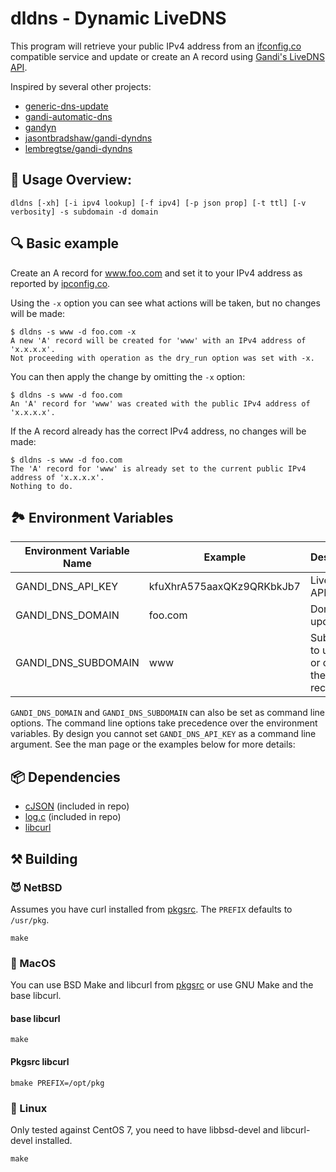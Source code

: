 # dldns - Dynamic LiveDNS

This program will retrieve your public IPv4 address from an
[ifconfig.co](https://ifconfig.co/) compatible service and update or
create an A record using [Gandi's LiveDNS API](https://doc.livedns.gandi.net).

Inspired by several other projects:

- [generic-dns-update](https://crates.io/crates/generic-dns-update)
- [gandi-automatic-dns](https://github.com/brianpcurran/gandi-automatic-dns)
- [gandyn](https://github.com/Chralu/gandyn)
- [jasontbradshaw/gandi-dyndns](https://github.com/jasontbradshaw/gandi-dyndns)
- [lembregtse/gandi-dyndns](https://github.com/lembregtse/gandi-dyndns)


## 👀 Usage Overview:

```
dldns [-xh] [-i ipv4 lookup] [-f ipv4] [-p json prop] [-t ttl] [-v verbosity] -s subdomain -d domain
```

## 🔍 Basic example

Create an A record for www.foo.com and set it to your IPv4 address as reported by [ipconfig.co](https://ifconfig.co/).

Using the ``-x`` option you can see what actions will be taken, but no changes will be made:

```
$ dldns -s www -d foo.com -x
A new 'A' record will be created for 'www' with an IPv4 address of 'x.x.x.x'.
Not proceeding with operation as the dry_run option was set with -x.
```

You can then apply the change by omitting the ``-x`` option:

```
$ dldns -s www -d foo.com
An 'A' record for 'www' was created with the public IPv4 address of 'x.x.x.x'.
```

If the A record already has the correct IPv4 address, no changes will be made:

```
$ dldns -s www -d foo.com
The 'A' record for 'www' is already set to the current public IPv4 address of 'x.x.x.x'.
Nothing to do.
```

## 🏞 Environment Variables

| Environment Variable Name | Example                   | Description                                | Required |
|---------------------------|---------------------------|--------------------------------------------|----------|
| GANDI_DNS_API_KEY         | kfuXhrA575aaxQKz9QRKbkJb7 | LiveDNS API Key                            | **Yes**  |
| GANDI_DNS_DOMAIN          | foo.com                   | Domain to update                           | No       |
| GANDI_DNS_SUBDOMAIN       | www                       | Subdomain to update or create the A record | No       |

`GANDI_DNS_DOMAIN` and `GANDI_DNS_SUBDOMAIN` can also be set as command line options.
The command line options take precedence over the environment variables.
By design you cannot set `GANDI_DNS_API_KEY` as a command line argument.
See the man page or the examples below for more details:


## 📦 Dependencies

- [cJSON](https://github.com/DaveGamble/cJSON) (included in repo)
- [log.c](https://github.com/rxi/log.c) (included in repo)
- [libcurl](https://curl.haxx.se/libcurl/)

## ⚒ Building

### 😈 NetBSD
Assumes you have curl installed from [pkgsrc](https://www.pkgsrc.org/).
The ``PREFIX`` defaults to ``/usr/pkg``.

```
make
```

### 🍎 MacOS

You can use BSD Make and libcurl from [pkgsrc](https://pkgsrc.joyent.com/install-on-osx/) or use GNU Make and the base libcurl.

#### base libcurl

```
make
```

#### Pkgsrc libcurl

```
bmake PREFIX=/opt/pkg
```


### 🐧 Linux

Only tested against CentOS 7, you need to have libbsd-devel and libcurl-devel installed.

```
make
```
